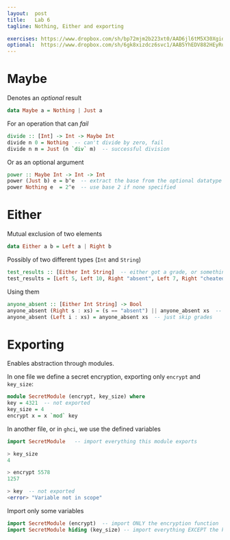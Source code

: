 ```yaml
---
layout:  post
title:   Lab 6
tagline: Nothing, Either and exporting

exercises: https://www.dropbox.com/sh/bp72mjm2b223xt0/AAD6jl6tM5X30XgidrrNuHHLa?dl=1
optional:  https://www.dropbox.com/sh/6gk8xizdcz6svc1/AAB5YhEDV882HEyRukXxDM_wa?dl=1
---
```


# Maybe

Denotes an *optional* result

```haskell
data Maybe a = Nothing | Just a
```

For an operation that can *fail*

```haskell
divide :: [Int] -> Int -> Maybe Int
divide n 0 = Nothing  -- can't divide by zero, fail
divide n m = Just (n `div` m)  -- successful division
```

Or as an optional argument

```haskell
power :: Maybe Int -> Int -> Int 
power (Just b) e = b^e  -- extract the base from the optional datatype
power Nothing e  = 2^e  -- use base 2 if none specified
```



# Either

Mutual exclusion of two elements

```haskell
data Either a b = Left a | Right b
```

Possibly of two different types (`Int` and `String`)

```haskell
test_results :: [Either Int String]  -- either got a grade, or something happened
test_results = [Left 5, Left 10, Right "absent", Left 7, Right "cheated"]
```

Using them

```haskell
anyone_absent :: [Either Int String] -> Bool
anyone_absent (Right s : xs) = (s == "absent") || anyone_absent xs  -- check what happened
anyone_absent (Left i : xs) = anyone_absent xs  -- just skip grades
```



# Exporting

Enables abstraction through modules.

In one file  we define a secret encryption, exporting only `encrypt` and `key_size`:

```haskell
module SecretModule (encrypt, key_size) where
key = 4321  -- not exported
key_size = 4
encrypt x = x `mod` key
```

In another file, or in `ghci`, we use the defined variables

```haskell
import SecretModule   -- import everything this module exports

> key_size
4

> encrypt 5578
1257

> key  -- not exported
<error> "Variable not in scope"
```

Import only some variables

```haskell
import SecretModule (encrypt)  -- import ONLY the encryption function
import SecretModule hiding (key_size) -- import everything EXCEPT the key size; useful in avoiding name clashes
```